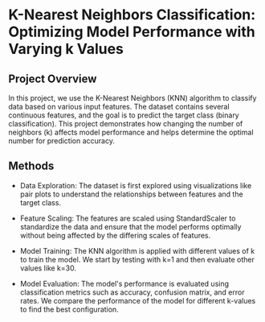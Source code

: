# K-Nearest Neighbors Classification: Optimizing Model Performance with Varying k Values

## Project Overview
In this project, we use the K-Nearest Neighbors (KNN) algorithm to classify data based on various input features. The dataset contains several continuous features, and the goal is to predict the target class (binary classification). This project demonstrates how changing the number of neighbors (k) affects model performance and helps determine the optimal number for prediction accuracy.

## Methods
- Data Exploration: The dataset is first explored using visualizations like pair plots to understand the relationships between features and the target class.

- Feature Scaling: The features are scaled using StandardScaler to standardize the data and ensure that the model performs optimally without being affected by the differing scales of features.

- Model Training: The KNN algorithm is applied with different values of k to train the model. We start by testing with k=1 and then evaluate other values like k=30.

- Model Evaluation: The model's performance is evaluated using classification metrics such as accuracy, confusion matrix, and error rates. We compare the performance of the model for different k-values to find the best configuration.
